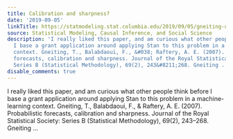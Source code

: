 ```yaml
---
title: Calibration and sharpness?
date: '2019-09-05'
linkTitle: https://statmodeling.stat.columbia.edu/2019/09/05/gneiting-on-calibration-and-sharpness/
source: Statistical Modeling, Causal Inference, and Social Science
description: 'I really liked this paper, and am curious what other people think before
  I base a grant application around applying Stan to this problem in a machine-learning
  context. Gneiting, T., Balabdaoui, F., &#038; Raftery, A. E. (2007). Probabilistic
  forecasts, calibration and sharpness. Journal of the Royal Statistical Society:
  Series B (Statistical Methodology), 69(2), 243&#8211;268. Gneiting ...'
disable_comments: true
---
```

I really liked this paper, and am curious what other people think before I base a grant application around applying Stan to this problem in a machine-learning context. Gneiting, T., Balabdaoui, F., &#038; Raftery, A. E. (2007). Probabilistic forecasts, calibration and sharpness. Journal of the Royal Statistical Society: Series B (Statistical Methodology), 69(2), 243&#8211;268. Gneiting ...